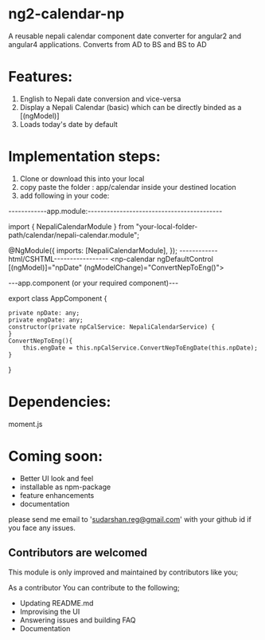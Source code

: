 # ng2-calendar-np
A reusable nepali calendar component date converter for angular2 and angular4 applications.
Converts from AD to BS and BS to AD

# Features:
1. English to Nepali date conversion and vice-versa
2. Display a Nepali Calendar (basic) which can be directly binded as a [(ngModel)]
3. Loads today's date by default

# Implementation steps:
1. Clone or download this into your local
2. copy paste the folder : app/calendar inside your destined location
3. add following in your code:


------------app.module:------------------------------------------

import { NepaliCalendarModule } from "your-local-folder-path/calendar/nepali-calendar.module";

@NgModule({
 imports: [NepaliCalendarModule],
});
------------html/CSHTML-----------------
<np-calendar ngDefaultControl [(ngModel)]="npDate" 
(ngModelChange)="ConvertNepToEng()">

---app.component  (or your required component)---


export class AppComponent {

    private npDate: any;
    private engDate: any;
    constructor(private npCalService: NepaliCalendarService) {
    }
    ConvertNepToEng(){
        this.engDate = this.npCalService.ConvertNepToEngDate(this.npDate);
    }
  } 
  


# Dependencies:
moment.js

# Coming soon:
* Better UI look and feel
* installable as npm-package
* feature enhancements
* documentation

please send me email to 'sudarshan.reg@gmail.com' with your github id  if you face any issues. 

## Contributors are welcomed
This module is only improved and maintained by contributors like you;

As a contributor You can contribute to the following;
  * Updating README.md
  * Improvising the UI
  * Answering issues and building FAQ
  * Documentation
  
  

